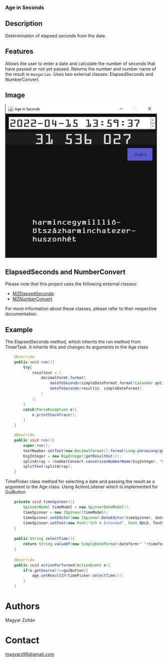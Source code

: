 ### Age in Seconds

## Description
Determination of elapsed seconds from the date.

## Features
Allows the user to enter a date and calculate the number of seconds that have passed or not yet passed.
Returns the number and number name of the result in `Hungarian`.
Uses two external classes: ElapsedSeconds and NumberConvert.

## Image
![alt text](https://github.com/MagyarZoli/AgeInSeconds/blob/master/image/Image1.png)

## ElapsedSeconds and NumberConvert
Please note that this project uses the following external classes:

- [MZElapsedSeconds](https://github.com/MagyarZoli/ElapsedSeconds)
- [MZNumberConvert](https://github.com/MagyarZoli/NumberConvert)

For more information about these classes, please refer to their respective documentation.

## Example
The ElapsedSeconds method,
which inherits the run method from TimerTask.
It inherits this and changes its arguments to the Age class
```java
    @Override
    public void run(){
        try{
            resultout = (
                decimalFormt.format(
                    dateToSeconds(simpleDateFormat.format(Calendar.getInstance().getTime()), simpleDateFormat)-
                    dateToSeconds(resultin, simpleDateFormat)
                )
            );
        }
        catch(ParseException e){
            e.printStackTrace();
        }
    }
```
```java
    @Override
    public void run(){
        super.run();
        textNumber.setText(new DecimalFormat().format(Long.parseLong(getResultOut())));
        bigInteger = new BigInteger(getResultOut());
        splitArray = (numberConvert.conversionNumberName(bigInteger, "hu")).split("[.]");
        splitText(splitArray);
    }
```

TimePicker class method for selecting a date and passing the result as a argument to the Age class.
Using ActionListener which is implemented for GuiButton
```java
    private void timeSpinner(){
        SpinnerModel timeModel = new SpinnerDateModel();
        timeSpinner = new JSpinner(timeModel);
        timeSpinner.setEditor(new JSpinner.DateEditor(timeSpinner, dateform+" "+timeform));
        timeSpinner.setFont(new Font("OCR A Extended", Font.BOLD, fontSize));
    }

    public String selectTime(){
        return String.valueOf(new SimpleDateFormat(dateform+" "+timeform).format(timeSpinner.getModel().getValue()));
    }

    @Override
    public void actionPerformed(ActionEvent e){
        if(e.getSource()==guiButton){
            age.setResultIn(timePicker.selectTime());
        }
    }
```

# Authors
Magyar Zoltán

# Contact
magyarz95@gmail.com
